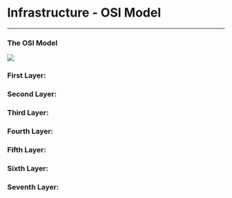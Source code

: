 # Infrastructure - OSI Model
---------------------------------------------

### The OSI Model
![ ](https://www.der-wirtschaftsingenieur.de/bilder/it/OSI-Modell1.PNG)

### First Layer:

### Second Layer:

### Third Layer:

### Fourth Layer:

### Fifth Layer:

### Sixth Layer:

### Seventh Layer:
